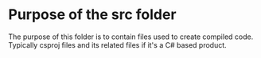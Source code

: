 # Purpose of the src folder

The purpose of this folder is to contain files used to create compiled code.  
Typically csproj files and its related files if it's a C# based product.
